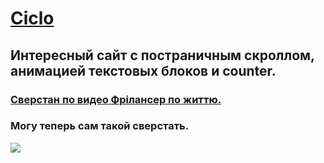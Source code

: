 # [Ciclo](https://serdzhius.github.io/ciclo/)
## Интересный сайт с постраничным скроллом, анимацией текстовых блоков и counter. 
### [Сверстан по видео Фрілансер по життю.](https://www.youtube.com/live/D5AOwMurZmU?feature=share)
### Могу теперь сам такой сверстать.

[![](https://serdzhius.github.io/ciclo/img/ciclo.png)](https://serdzhius.github.io/ciclo/)
